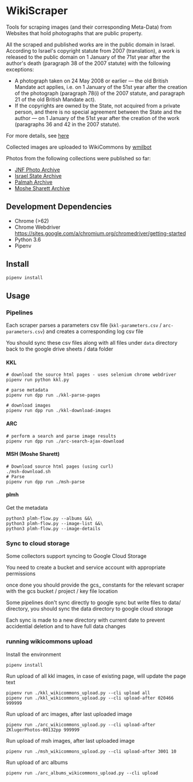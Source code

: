 # WikiScraper

Tools for scraping images (and their corresponding Meta-Data) from Websites that hold photographs that are public property.

All the scraped and published works are in the public domain in Israel.
According to Israel's copyright statute from 2007 (translation), a work is released to the public domain on 1 January of the 71st year after the author's death (paragraph 38 of the 2007 statute) with the following exceptions:

* A photograph taken on 24 May 2008 or earlier — the old British Mandate act applies, i.e. on 1 January of the 51st year after the creation of the photograph (paragraph 78(i) of the 2007 statute, and paragraph 21 of the old British Mandate act).
* If the copyrights are owned by the State, not acquired from a private person, and there is no special agreement between the State and the author — on 1 January of the 51st year after the creation of the work (paragraphs 36 and 42 in the 2007 statute).

For more details, see [here](https://commons.wikimedia.org/wiki/Category:PD_Israel_%26_British_Mandate)

Collected images are uploaded to WikiCommons by [wmilbot](https://commons.wikimedia.org/wiki/User:Wmilbot)

Photos from the following collections were published so far:

* [JNF Photo Archive](https://commons.wikimedia.org/wiki/Category:Files_from_JNF_uploaded_by_Wikimedia_Israel)
* [Israel State Archive](https://commons.wikimedia.org/wiki/Category:Files_from_ISA_uploaded_by_Wikimedia_Israel)
* [Palmah Archive](https://commons.wikimedia.org/wiki/Category:Files_from_Palmah_Archive_uploaded_by_Wikimedia_Israel)
* [Moshe Sharett Archive](https://commons.wikimedia.org/wiki/Category:Files_from_Moshe_Sharett_Archive_uploaded_by_Wikimedia_Israel)

## Development Dependencies

- Chrome (>62)
- Chrome Webdriver https://sites.google.com/a/chromium.org/chromedriver/getting-started
- Python 3.6
- Pipenv

## Install

```bash
pipenv install
```

## Usage

### Pipelines

Each scraper parses a parameters csv file (`kkl-parameters.csv` / `arc-parameters.csv`) and creates a corresponding log csv file

You should sync these csv files along with all files under `data` directory back to the google drive sheets / data folder

#### KKL

```
# download the source html pages - uses selenium chrome webdriver
pipenv run python kkl.py

# parse metadata
pipenv run dpp run ./kkl-parse-pages

# download images
pipenv run dpp run ./kkl-download-images
```

#### ARC

```
# perform a search and parse image results
pipenv run dpp run ./arc-search-ajax-download
```

#### MSH (Moshe Sharett)

```
# Download source html pages (using curl)
./msh-download.sh
# Parse
pipenv run dpp run ./msh-parse
```

#### plmh

Get the metadata

```
python3 plmh-flow.py --albums &&\
python3 plmh-flow.py --image-list &&\
python3 plmh-flow.py --image-details
```

### Sync to cloud storage

Some collectors support syncing to Google Cloud Storage

You need to create a bucket and service account with appropriate permissions

once done you should provide the gcs_ constants for the relevant scraper with the gcs bucket / project / key file location

Some pipelines don't sync directly to google sync but write files to data/ directory, you should sync the data directory to google cloud storage

Each sync is made to a new directory with current date to prevent accidential deletion and to have full data changes

### running wikicommons upload

Install the environment

```
pipenv install
```

Run upload of all kkl images, in case of existing page, will update the page text

```
pipenv run ./kkl_wikicommons_upload.py --cli upload all
pipenv run ./kkl_wikicommons_upload.py --cli upload-after 020466 999999
```

Run upload of arc images, after last uploaded image

```
pipenv run ./arc_wikicommons_upload.py --cli upload-after ZKlugerPhotos-00132pp 999999
```

Run upload of msh images, after last uploaded image

```
pipenv run ./msh_wikicommons_upload.py --cli upload-after 3001 10
```

Run upload of arc albums

```
pipenv run ./arc_albums_wikicommons_upload.py --cli upload
```
